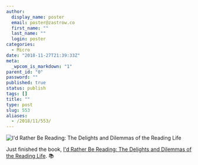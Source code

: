 ```yaml
---
author:
  display_name: poster
  email: poster@zastrow.co
  first_name: ""
  last_name: ""
  login: poster
categories:
  - Micro
date: "2018-11-27T21:39:33Z"
meta:
  _wpcom_is_markdown: "1"
parent_id: "0"
password: ""
published: true
status: publish
tags: []
title: ""
type: post
slug: 553
aliases:
  - /2018/11/553/
---
```

<p><img src="https://i.gr-assets.com/images/S/compressed.photo.goodreads.com/books/1522239360l/38502471.jpg" alt="I'd Rather Be Reading: The Delights and Dilemmas of the Reading Life" /></p>

<p>Just finished the book, <a href="https://www.goodreads.com/review/show/2523974577?utm_medium=api&amp;utm_source=rss">I'd Rather Be Reading: The Delights and Dilemmas of the Reading Life</a>. 📚</p>
